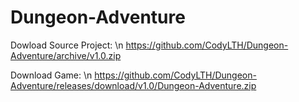 # Dungeon-Adventure
Dowload Source Project: \n
https://github.com/CodyLTH/Dungeon-Adventure/archive/v1.0.zip

Download Game: \n
https://github.com/CodyLTH/Dungeon-Adventure/releases/download/v1.0/Dungeon-Adventure.zip

